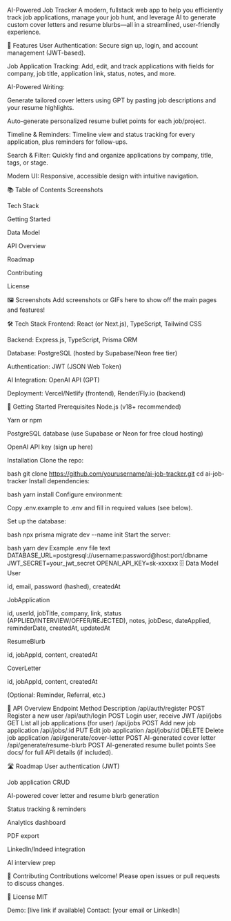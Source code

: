 AI-Powered Job Tracker
A modern, fullstack web app to help you efficiently track job applications, manage your job hunt, and leverage AI to generate custom cover letters and resume blurbs—all in a streamlined, user-friendly experience.

🚀 Features
User Authentication: Secure sign up, login, and account management (JWT-based).

Job Application Tracking: Add, edit, and track applications with fields for company, job title, application link, status, notes, and more.

AI-Powered Writing:

Generate tailored cover letters using GPT by pasting job descriptions and your resume highlights.

Auto-generate personalized resume bullet points for each job/project.

Timeline & Reminders: Timeline view and status tracking for every application, plus reminders for follow-ups.

Search & Filter: Quickly find and organize applications by company, title, tags, or stage.

Modern UI: Responsive, accessible design with intuitive navigation.

📚 Table of Contents
Screenshots

Tech Stack

Getting Started

Data Model

API Overview

Roadmap

Contributing

License

🖼️ Screenshots
Add screenshots or GIFs here to show off the main pages and features!

🛠️ Tech Stack
Frontend: React (or Next.js), TypeScript, Tailwind CSS

Backend: Express.js, TypeScript, Prisma ORM

Database: PostgreSQL (hosted by Supabase/Neon free tier)

Authentication: JWT (JSON Web Token)

AI Integration: OpenAI API (GPT)

Deployment: Vercel/Netlify (frontend), Render/Fly.io (backend)

🚦 Getting Started
Prerequisites
Node.js (v18+ recommended)

Yarn or npm

PostgreSQL database (use Supabase or Neon for free cloud hosting)

OpenAI API key (sign up here)

Installation
Clone the repo:

bash
git clone https://github.com/yourusername/ai-job-tracker.git
cd ai-job-tracker
Install dependencies:

bash
yarn install
Configure environment:

Copy .env.example to .env and fill in required values (see below).

Set up the database:

bash
npx prisma migrate dev --name init
Start the server:

bash
yarn dev
Example .env file
text
DATABASE_URL=postgresql://username:password@host:port/dbname
JWT_SECRET=your_jwt_secret
OPENAI_API_KEY=sk-xxxxxx
🗄️ Data Model
User

id, email, password (hashed), createdAt

JobApplication

id, userId, jobTitle, company, link, status (APPLIED/INTERVIEW/OFFER/REJECTED), notes, jobDesc, dateApplied, reminderDate, createdAt, updatedAt

ResumeBlurb

id, jobAppId, content, createdAt

CoverLetter

id, jobAppId, content, createdAt

(Optional: Reminder, Referral, etc.)

📝 API Overview
Endpoint	Method	Description
/api/auth/register	POST	Register a new user
/api/auth/login	POST	Login user, receive JWT
/api/jobs	GET	List all job applications (for user)
/api/jobs	POST	Add new job application
/api/jobs/:id	PUT	Edit job application
/api/jobs/:id	DELETE	Delete job application
/api/generate/cover-letter	POST	AI-generated cover letter
/api/generate/resume-blurb	POST	AI-generated resume bullet points
See docs/ for full API details (if included).

🛣️ Roadmap
 User authentication (JWT)

 Job application CRUD

 AI-powered cover letter and resume blurb generation

 Status tracking & reminders

 Analytics dashboard

 PDF export

 LinkedIn/Indeed integration

 AI interview prep

👥 Contributing
Contributions welcome!
Please open issues or pull requests to discuss changes.

📄 License
MIT

Demo: [live link if available]
Contact: [your email or LinkedIn]

